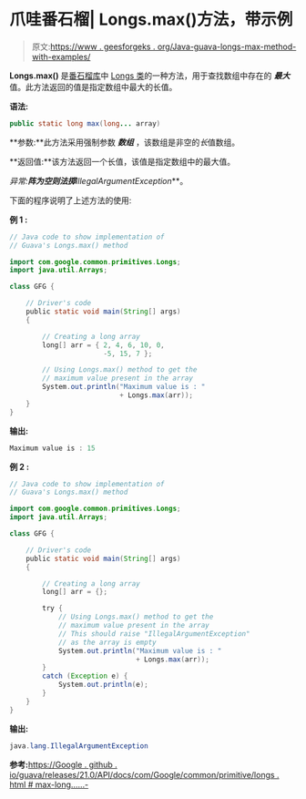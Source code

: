 # 爪哇番石榴| Longs.max()方法，带示例

> 原文:[https://www . geesforgeks . org/Java-guava-longs-max-method-with-examples/](https://www.geeksforgeeks.org/java-guava-longs-max-method-with-examples/)

**Longs.max()** 是[番石榴库](https://www.geeksforgeeks.org/guava-library-java/)中 [Longs 类](https://www.geeksforgeeks.org/longs-class-guava-java/)的一种方法，用于查找数组中存在的 ***最大*** 值。此方法返回的值是指定数组中最大的长值。

**语法:**

```java
public static long max(long... array)

```

**参数:**此方法采用强制参数 ***数组*** ，该数组是非空的*长*值数组。

**返回值:**该方法返回一个长值，该值是指定数组中的最大值。

**异常:**阵为空则法掷***IllegalArgumentException***。

下面的程序说明了上述方法的使用:

**例 1 :**

```java
// Java code to show implementation of
// Guava's Longs.max() method

import com.google.common.primitives.Longs;
import java.util.Arrays;

class GFG {

    // Driver's code
    public static void main(String[] args)
    {

        // Creating a long array
        long[] arr = { 2, 4, 6, 10, 0,
                       -5, 15, 7 };

        // Using Longs.max() method to get the
        // maximum value present in the array
        System.out.println("Maximum value is : "
                           + Longs.max(arr));
    }
}
```

**输出:**

```java
Maximum value is : 15

```

**例 2 :**

```java
// Java code to show implementation of
// Guava's Longs.max() method

import com.google.common.primitives.Longs;
import java.util.Arrays;

class GFG {

    // Driver's code
    public static void main(String[] args)
    {

        // Creating a long array
        long[] arr = {};

        try {
            // Using Longs.max() method to get the
            // maximum value present in the array
            // This should raise "IllegalArgumentException"
            // as the array is empty
            System.out.println("Maximum value is : "
                               + Longs.max(arr));
        }
        catch (Exception e) {
            System.out.println(e);
        }
    }
}
```

**输出:**

```java
java.lang.IllegalArgumentException

```

**参考:**[https://Google . github . io/guava/releases/21.0/API/docs/com/Google/common/primitive/longs . html # max-long……-](https://google.github.io/guava/releases/21.0/api/docs/com/google/common/primitives/Longs.html#max-long...-)